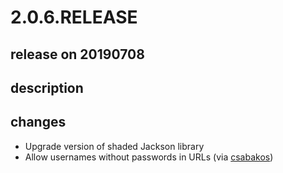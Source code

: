 # 2.0.6.RELEASE

## release on 20190708
## description
## changes
* Upgrade version of shaded Jackson library
* Allow usernames without passwords in URLs (via <a href="https://github.com/csabakos">csabakos</a>)

